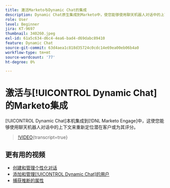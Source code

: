 ```yaml
---
title: 激活Marketo与Dynamic Chat的集成
description: Dynamic Chat原生集成到Marketo中，使您能够使用聊天机器人对话中的上下文来重新定位潜在客户或为其评分。
role: User
level: Beginner
jira: KT-9697
thumbnail: 340260.jpeg
exl-id: 61a5c634-d6c4-4ea6-bad4-d69dabc89410
feature: Dynamic Chat
source-git-commit: 63d4aea1c818d35724c0cdc14e69ea00eb06b4a0
workflow-type: tm+mt
source-wordcount: '77'
ht-degree: 0%

---
```


# 激活与[!UICONTROL Dynamic Chat]的Marketo集成

[!UICONTROL Dynamic Chat]本机集成到[!DNL Marketo Engage]中，这使您能够使用聊天机器人对话中的上下文来重新定位潜在客户或为其评分。

>[!VIDEO](https://video.tv.adobe.com/v/340260/?quality=12&learn=on){transcript=true}

## 更有用的视频

* [创建和管理个性化对话](dialogue-management.md)
* [添加和管理[!UICONTROL Dynamic Chat]的用户](user-management.md)
* [捕获推断的属性](capture-inferred-attributes.md)
